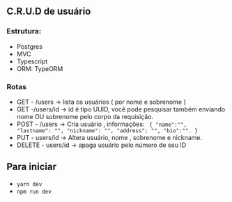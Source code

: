 ## C.R.U.D de usuário

### Estrutura:
* Postgres
* MVC
* Typescript
* ORM: TypeORM


### Rotas
* GET - /users -> lista os usuários ( por nome e sobrenome )
* GET -/users/id -> id é tipo UUID, você pode pesquisar também enviando nome OU sobrenome pelo corpo da requisição.
* POST - /users -> Cria usuário , informações: <code>
{
  "name":"",
  "lastname": "",
  "nickname": "",
  "address": "",
  "bio":"".
}</code>
* PUT - users/id -> Altera usuário, nome , sobrenome e nickname.
* DELETE - users/id -> apaga usuário pelo número de seu ID

## Para iniciar
* <code>yarn dev</code>
* <code>npm run dev</code>
